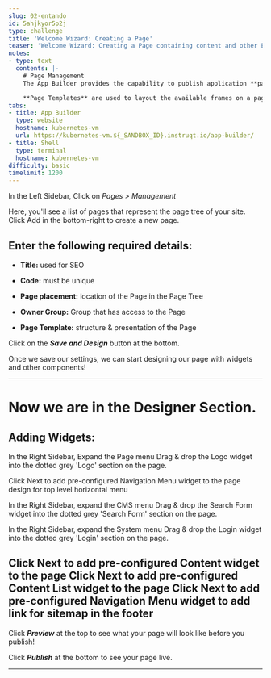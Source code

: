 ```yaml
---
slug: 02-entando
id: 5ahjkyor5p2j
type: challenge
title: 'Welcome Wizard: Creating a Page'
teaser: 'Welcome Wizard: Creating a Page containing content and other Entando components'
notes:
- type: text
  contents: |-
    # Page Management
    The App Builder provides the capability to publish application **pages** containing content as well as other Entando components.

    **Page Templates** are used to layout the available frames on a page
tabs:
- title: App Builder
  type: website
  hostname: kubernetes-vm
  url: https://kubernetes-vm.${_SANDBOX_ID}.instruqt.io/app-builder/
- title: Shell
  type: terminal
  hostname: kubernetes-vm
difficulty: basic
timelimit: 1200
---
```

In the Left Sidebar, Click on *Pages > Management*

Here, you'll see a list of pages that represent the page tree of your site.
Click Add in the bottom-right to create a new page.

## Enter the following required details:

- **Title:** used for SEO

- **Code:** must be unique

- **Page placement:** location of the Page in the Page Tree

- **Owner Group:** Group that has access to the Page

- **Page Template:** structure & presentation of the Page


Click on the ***Save and Design*** button at the bottom.

Once we save our settings, we can start designing our page with widgets and other components!

---

# Now we are in the Designer Section.

## Adding Widgets:

In the Right Sidebar, Expand the Page menu
Drag & drop the Logo widget into the dotted grey 'Logo' section on the page.

Click Next to add pre-configured Navigation Menu widget to the page design for top level horizontal menu

In the Right Sidebar, expand the CMS menu
Drag & drop the Search Form widget into the dotted grey 'Search Form' section on the page.

In the Right Sidebar, expand the System menu
Drag & drop the Login widget into the dotted grey 'Login' section on the page.

Click Next to add pre-configured Content widget to the page
Click Next to add pre-configured Content List widget to the page
Click Next to add pre-configured Navigation Menu widget to add link for sitemap in the footer
---

Click ***Preview*** at the top to see what your page will look like before you publish!

Click ***Publish*** at the bottom to see your page live.

---